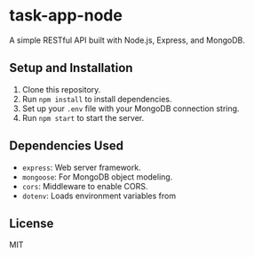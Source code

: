 # task-app-node


A simple RESTful API built with Node.js, Express, and MongoDB.

## Setup and Installation

1. Clone this repository.
2. Run `npm install` to install dependencies.
3. Set up your `.env` file with your MongoDB connection string.
4. Run `npm start` to start the server.


## Dependencies Used

- `express`: Web server framework.
- `mongoose`: For MongoDB object modeling.
- `cors`: Middleware to enable CORS.
- `dotenv`: Loads environment variables from 

## License

MIT

